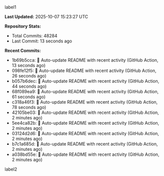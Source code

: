 
label1 
<!-- ACTIVITY_START -->
**Last Updated:** 2025-10-07 15:23:27 UTC

**Repository Stats:**
- Total Commits: 48284
- Last Commit: 13 seconds ago

**Recent Commits:**
- 1b69b5cca: 🤖 Auto-update README with recent activity (GitHub Action, 13 seconds ago)
- 098fe12f5: 🤖 Auto-update README with recent activity (GitHub Action, 26 seconds ago)
- b057b6dec: 🤖 Auto-update README with recent activity (GitHub Action, 44 seconds ago)
- 68f089ea9: 🤖 Auto-update README with recent activity (GitHub Action, 61 seconds ago)
- c318a46f3: 🤖 Auto-update README with recent activity (GitHub Action, 78 seconds ago)
- 42105be03: 🤖 Auto-update README with recent activity (GitHub Action, 2 minutes ago)
- 5ee4ca82b: 🤖 Auto-update README with recent activity (GitHub Action, 2 minutes ago)
- 03124d2d6: 🤖 Auto-update README with recent activity (GitHub Action, 2 minutes ago)
- b7c1a685d: 🤖 Auto-update README with recent activity (GitHub Action, 2 minutes ago)
- a038bd55e: 🤖 Auto-update README with recent activity (GitHub Action, 2 minutes ago)
<!-- ACTIVITY_END -->

label2
